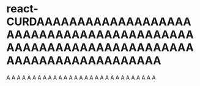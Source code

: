 # react-CURDAAAAAAAAAAAAAAAAAAAAAAAAAAAAAAAAAAAAAAAAAAAAAAAAAAAAAAAAAAAAAAAAAAAAAAAAAAAAAAAAAAAA
A
A
A
A
A
A
A
A
A
A
A
A
A
A
A
A
A
A
A
A
A
A
A
A
A
A
A
A
A